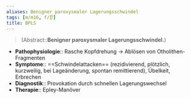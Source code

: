 ```yaml
---
aliases: Benigner paroxysmaler Lagerungsschwindel
tags: [m/m16, f/👂]
title: BPLS
---
```

> (Abstract::**Benigner paroxysmaler Lagerungsschwindel.**)
- **Pathophysiologie**:: Rasche Kopfdrehung → Ablösen von Otholithen-Fragmenten
- **Symptome**:: ==Schwindelattacken== (rezidivierend, plötzlich, kurzweilig, bei Lageänderung, spontan remittierend), Übelkeit, Erbrechen
- **Diagnostik**:: Provokation durch schnellen Lagerungswechsel
- **Therapie**:: Epley-Manöver